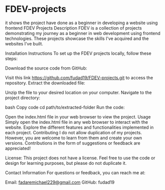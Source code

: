 # FDEV-projects
it shows the project have done as a beginner in developing a website using frontend
FDEV Projects
Description
FDEV is a collection of projects demonstrating my journey as a beginner in web development using frontend technologies. These projects showcase the skills I've acquired and the websites I've built.

Installation Instructions
To set up the FDEV projects locally, follow these steps:

Download the source code from GitHub:

Visit this link https://github.com/fudad19/FDEV-projects.git  to access the repository.
Extract the downloaded file:

Unzip the file to your desired location on your computer.
Navigate to the project directory:

bash
Copy code
cd path/to/extracted-folder
Run the code:

Open the index.html file in your web browser to view the project.
Usage
Simply open the index.html file in any web browser to interact with the website.
Explore the different features and functionalities implemented in each project.
Contributing
I do not allow duplication of my projects. However, you are welcome to learn from them and create your own versions. Contributions in the form of suggestions or feedback are appreciated!

License:
This project does not have a license. Feel free to use the code or design for learning purposes, but please do not duplicate it.

Contact Information
For questions or feedback, you can reach me at:

Email: fadaremichael229@gmail.com
GitHub: fudad19
